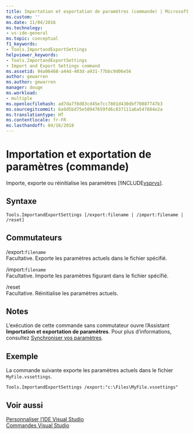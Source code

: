 ```yaml
---
title: Importation et exportation de paramètres (commande) | Microsoft Docs
ms.custom: ''
ms.date: 11/04/2016
ms.technology:
- vs-ide-general
ms.topic: conceptual
f1_keywords:
- Tools.ImportandExportSettings
helpviewer_keywords:
- Tools.ImportandExportSettings
- Import and Export Settings command
ms.assetid: 94a06468-a44d-403d-a931-77bbc9d06e56
author: gewarren
ms.author: gewarren
manager: douge
ms.workload:
- multiple
ms.openlocfilehash: ad7da7f8d83cd45e7cc7801d430dbf70887747b3
ms.sourcegitcommit: 6a9d5bd75e50947659fd6c837111a6a547884e2a
ms.translationtype: HT
ms.contentlocale: fr-FR
ms.lasthandoff: 04/16/2018
---
```

# <a name="import-and-export-settings-command"></a>Importation et exportation de paramètres (commande)
Importe, exporte ou réinitialise les paramètres [!INCLUDE[vsprvs](../../code-quality/includes/vsprvs_md.md)].  
  
## <a name="syntax"></a>Syntaxe  
  
```  
Tools.ImportandExportSettings [/export:filename | /import:filename | /reset]  
```  
  
## <a name="switches"></a>Commutateurs  
 /export:`filename`  
 Facultative. Exporte les paramètres actuels dans le fichier spécifié.  
  
 /import:`filename`  
 Facultative. Importe les paramètres figurant dans le fichier spécifié.  
  
 /reset  
 Facultative. Réinitialise les paramètres actuels.  
  
## <a name="remarks"></a>Notes

L’exécution de cette commande sans commutateur ouvre l’Assistant **Importation et exportation de paramètres**. Pour plus d’informations, consultez [Synchroniser vos paramètres](../../ide/synchronized-settings-in-visual-studio.md).

## <a name="example"></a>Exemple

La commande suivante exporte les paramètres actuels dans le fichier `MyFile.vssettings`.

```shell
Tools.ImportandExportSettings /export:"c:\Files\MyFile.vssettings"
```

## <a name="see-also"></a>Voir aussi

[Personnaliser l’IDE Visual Studio](../../ide/personalizing-the-visual-studio-ide.md)  
[Commandes Visual Studio](../../ide/reference/visual-studio-commands.md)